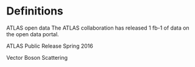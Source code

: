 # Definitions

ATLAS open data
The ATLAS collaboration has released 1 fb-1 of data on the open data portal.

ATLAS Public Release Spring 2016

Vector Boson Scattering